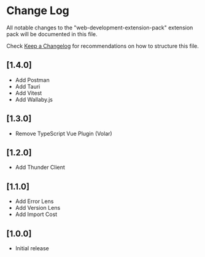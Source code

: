 # Change Log

All notable changes to the "web-development-extension-pack" extension pack will be documented in this file.

Check [Keep a Changelog](http://keepachangelog.com/) for recommendations on how to structure this file.

## [1.4.0]

- Add Postman
- Add Tauri
- Add Vitest
- Add Wallaby.js

## [1.3.0]

- Remove TypeScript Vue Plugin (Volar)

## [1.2.0]

- Add Thunder Client

## [1.1.0]

- Add Error Lens
- Add Version Lens
- Add Import Cost

## [1.0.0]

- Initial release
